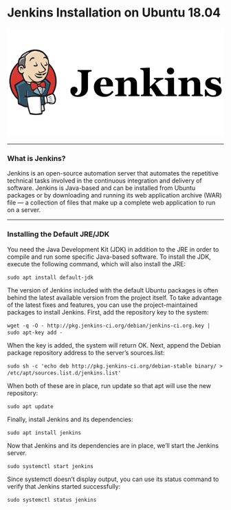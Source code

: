 # Jenkins Installation on Ubuntu 18.04
![Ansible](/images/logo-title-opengraph.png)

___

 ### What is Jenkins?

Jenkins is an open-source automation server that automates the repetitive technical tasks involved in the continuous integration and delivery of software. Jenkins is Java-based and can be installed from Ubuntu packages or by downloading and running its web application archive (WAR) file — a collection of files that make up a complete web application to run on a server.

___

 ### Installing the Default JRE/JDK
 You need the Java Development Kit (JDK) in addition to the JRE in order to compile and run some specific Java-based software. To install the JDK, execute the following command, which will also install the JRE:
 ```
 sudo apt install default-jdk
 ```
 The version of Jenkins included with the default Ubuntu packages is often behind the latest available version from the project itself. To take advantage of the latest fixes and features, you can use the project-maintained packages to install Jenkins. First, add the repository key to the system:
 ```
 wget -q -O - http://pkg.jenkins-ci.org/debian/jenkins-ci.org.key | sudo apt-key add -
```
When the key is added, the system will return OK. Next, append the Debian package repository address to the server’s sources.list:
```
sudo sh -c 'echo deb http://pkg.jenkins-ci.org/debian-stable binary/ > /etc/apt/sources.list.d/jenkins.list'
```
When both of these are in place, run update so that apt will use the new repository:
```
sudo apt update
```
Finally, install Jenkins and its dependencies:
```
sudo apt install jenkins
```
Now that Jenkins and its dependencies are in place, we’ll start the Jenkins server.
```
sudo systemctl start jenkins
```
Since systemctl doesn’t display output, you can use its status command to verify that Jenkins started successfully:
```
sudo systemctl status jenkins
```